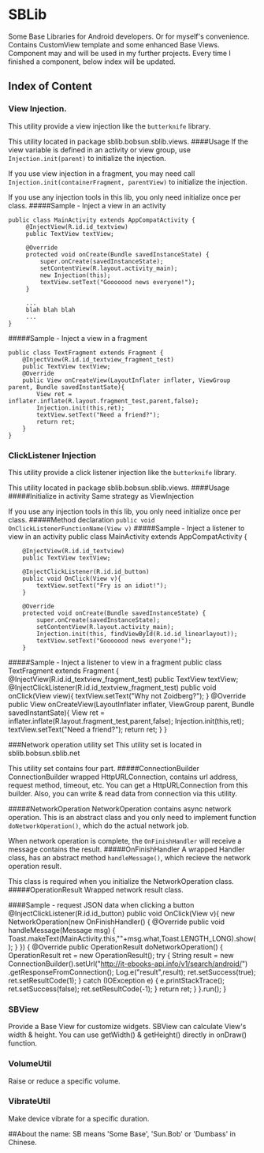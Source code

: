 # SBLib
Some Base Libraries for Android developers. Or for myself's convenience.
Contains CustomView template and some enhanced Base Views.
Component may and will be used in my further projects.
Every time I finished a component, below index will be updated.
## Index of Content
### View Injection.
This utility provide a view injection like the `butterknife` library.

This utility located in package sblib.bobsun.sblib.views.
####Usage
If the view variable is defined in an activity or view group, use `Injection.init(parent)` to initialize the injection.

If you use view injection in a fragment, you may need call `Injection.init(containerFragment, parentView)` to initialize the injection.

If you use any injection tools in this lib, you only need initialize once per class.
#####Sample - Inject a view in an activity

    public class MainActivity extends AppCompatActivity {
         @InjectView(R.id.id_textview)
         public TextView textView;

         @Override
         protected void onCreate(Bundle savedInstanceState) {
             super.onCreate(savedInstanceState);
             setContentView(R.layout.activity_main);
             new Injection(this);
             textView.setText("Gooooood news everyone!");
         }

         ...
         blah blah blah
         ...
    }

#####Sample - Inject a view in a fragment

    public class TextFragment extends Fragment {
        @InjectView(R.id.id_textview_fragment_test)
        public TextView textView;
        @Override
        public View onCreateView(LayoutInflater inflater, ViewGroup parent, Bundle savedInstantSate){
            View ret = inflater.inflate(R.layout.fragment_test,parent,false);
            Injection.init(this,ret);
            textView.setText("Need a friend?");
            return ret;
        }
    }

### ClickListener Injection
This utility provide a click listener injection like the `butterknife` library.

This utility located in package sblib.bobsun.sblib.views.
####Usage
#####Initialize in activity
Same strategy as ViewInjection

If you use any injection tools in this lib, you only need initialize once per class.
#####Method declaration
`public void OnClickListenerFunctionName(View v)`
#####Sample - Inject a listener to view in an activity
    public class MainActivity extends AppCompatActivity {

        @InjectView(R.id.id_textview)
        public TextView textView;

        @InjectClickListener(R.id.id_button)
        public void OnClick(View v){
            textView.setText("Fry is an idiot!");
        }

        @Override
        protected void onCreate(Bundle savedInstanceState) {
            super.onCreate(savedInstanceState);
            setContentView(R.layout.activity_main);
            Injection.init(this, findViewById(R.id.id_linearlayout));
            textView.setText("Gooooood news everyone!");
        }

#####Sample - Inject a listener to view in a fragment
    public class TextFragment extends Fragment {
        @InjectView(R.id.id_textview_fragment_test)
        public TextView textView;
        @InjectClickListener(R.id.id_textview_fragment_test)
        public void onClick(View view){
            textView.setText("Why not Zoidberg?");
        }
        @Override
        public View onCreateView(LayoutInflater inflater, ViewGroup parent, Bundle savedInstantSate){
            View ret = inflater.inflate(R.layout.fragment_test,parent,false);
            Injection.init(this,ret);
            textView.setText("Need a friend?");
            return ret;
        }
    }

###Network operation utility set
This utility set is located in sblib.bobsun.sblib.net

This utility set contains four part.
#####ConnectionBuilder
ConnectionBuilder wrapped HttpURLConnection, contains url address, request method, timeout, etc. You can get a HttpURLConnection from this builder. Also, you can write & read data from connection via this utility.

#####NetworkOperation
NetworkOperation contains async network operation. This is an abstract class and you only need to implement function `doNetworkOperation()`, which do the actual network job.

When network operation is complete, the `OnFinishHandler` will receive a message contains the result.
#####OnFinishHandler
A wrapped Handler class, has an abstract method `handleMessage()`, which recieve the network operation result.

This class is required when you initialize the NetworkOperation class.
#####OperationResult
Wrapped network result class.

####Sample - request JSON data when clicking a button
    @InjectClickListener(R.id.id_button)
    public void OnClick(View v){
        new NetworkOperation(new OnFinishHandler() {
            @Override
            public void handleMessage(Message msg) {
                Toast.makeText(MainActivity.this,""+msg.what,Toast.LENGTH_LONG).show();
            }
        }) {
            @Override
            public OperationResult doNetworkOperation() {
                OperationResult ret = new OperationResult();
                try {
                    String result = new ConnectionBuilder().setUrl("http://it-ebooks-api.info/v1/search/android/")
                            .getResponseFromConnection();
                    Log.e("result",result);
                    ret.setSuccess(true);
                    ret.setResultCode(1);
                } catch (IOException e) {
                    e.printStackTrace();
                    ret.setSuccess(false);
                    ret.setResultCode(-1);
                }
                return ret;
            }
        }.run();
    }

### SBView
Provide a Base View for customize widgets. SBView can calculate View's width & height.
You can use getWidth() & getHeight() directly in onDraw() function.

### VolumeUtil
Raise or reduce a specific volume.

### VibrateUtil
Make device vibrate for a specific duration.

##About the name:
SB means 'Some Base', 'Sun.Bob' or 'Dumbass' in Chinese.
